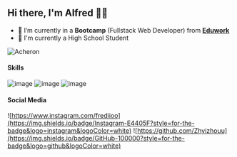## Hi there, I'm Alfred 🚀🚀

- 🌱 I’m currently in a **Bootcamp** (Fullstack Web Developer) from [**Eduwork**](eduwork.id)
- 📖 I'm currently a High School Student

![Acheron](gif/acheron.gif)

#### Skills

![image](https://img.shields.io/badge/ChatGPT-74aa9c?style=for-the-badge&logo=openai&logoColor=white) ![image](https://img.shields.io/badge/HTML5-E34F26?style=for-the-badge&logo=html5&logoColor=white) ![image](https://img.shields.io/badge/CSS3-1572B6?style=for-the-badge&logo=css3&logoColor=white)



#### Social Media

![https://www.instagram.com/frediioo](https://img.shields.io/badge/Instagram-E4405F?style=for-the-badge&logo=instagram&logoColor=white) ![https://github.com/Zhyizhouu](https://img.shields.io/badge/GitHub-100000?style=for-the-badge&logo=github&logoColor=white)

